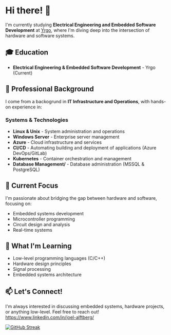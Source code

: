 # Hi there! 👋

I'm currently studying **Electrical Engineering and Embedded Software Development** at [Yrgo](https://www.yrgo.se/), where I'm diving deep into the intersection of hardware and software systems.

## 🎓 Education
- **Electrical Engineering & Embedded Software Development** - Yrgo (Current)

## 💼 Professional Background
I come from a backogrund  in **IT Infrastructure and Operations**, with hands-on experience in:

### Systems & Technologies
- **Linux & Unix** - System administration and operations
- **Windows Server** - Enterprise server management
- **Azure** - Cloud infrastructure and services
- **CI/CD** - Automating building and deployment of applications (Azure DevOps/GitLab)
- **Kubernetes** - Container orchestration and management
- **Database Management/** - Database administration  (MSSQL & PostgreSQL)

## 🔧 Current Focus
I'm passionate about bridging the gap between hardware and software, focusing on:
- Embedded systems development
- Microcontroller programming
- Circuit design and analysis
- Real-time systems

## 🌱 What I'm Learning
- Low-level programming languages (C/C++)
- Hardware design principles
- Signal processing
- Embedded systems architecture

## 📫 Let's Connect!
I'm always interested in discussing embedded systems, hardware projects, or anything low-level. Feel free to reach out!
https://www.linkedin.com/in/joel-alftberg/

[![GitHub Streak](https://streak-stats.demolab.com/?user=JoelAlftberg)](https://git.io/streak-stats)
<!---
JoelAlftberg/JoelAlftberg is a ✨ special ✨ repository because its `README.md` (this file) appears on your GitHub profile.
You can click the Preview link to take a look at your changes.
--->
